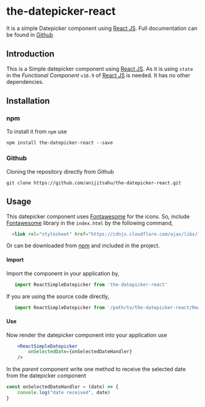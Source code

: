 # the-datepicker-react
It is a simple Datepicker component using [React JS](https://reactjs.org/).
Full documentation can be found in [Github](https://github.com/anijitsahu/the-datepicker-react)

## Introduction
This is a Simple datepicker component using [React JS](https://reactjs.org/). As it is using `state` in the *Functional Component* `v16.9` of [React JS](https://reactjs.org/) is needed. It has no other dependencies.

## Installation

### npm
To install it from `npm` use   

```
npm install the-datepicker-react --save
```

### Github
Cloning the repository directly from Github    

```
git clone https://github.com/anijitsahu/the-datepicker-react.git
```


## Usage 
This datepicker component uses [Fontawesome](https://fontawesome.com/) for the icons. So, include [Fontawesome](https://fontawesome.com/) library in the `index.html` by the following command,  

```html
  <link rel="stylesheet" href="https://cdnjs.cloudflare.com/ajax/libs/font-awesome/4.7.0/css/font-awesome.min.css">
```
Or can be downloaded from [npm](https://www.npmjs.com/package/fontawesome) and included in the project.  

#### Import
Import the component in your application by,
```javascript
   import ReactSimpleDatepicker from 'the-datepicker-react'
```  

If you are using the source code directly,
```javascript
   import ReactSimpleDatepicker from '/path/to/the-datepicker-react/ReactSimpleDatepicker.js'
```  

#### Use
Now render the datepicker component into your application use

```jsx 
    <ReactSimpleDatepicker
        onSelectedDate={onSelectedDateHandler}    
    />
```
In the *parent* component write one method to receive the selected date from the datepicker component   
```javascript
const onSelectedDateHandler = (date) => {
    console.log("date received", date)
}
```

